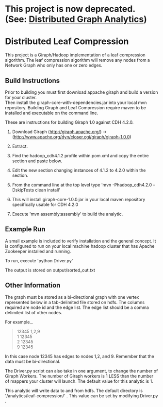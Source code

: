 This project is now deprecated. (See: [Distributed Graph Analytics](https://github.com/Sotera/distributed-graph-analytics))
==========================================================


Distributed Leaf Compression
============================

This project is a Giraph/Hadoop implementation of a leaf compression algorithm.  The leaf compression algorithm will remove any nodes from a Network Graph who only has one or zero edges.


Build Instructions
------------------

Prior to building you must first download appache giraph and build a version for your cluster.  
Then install the giraph-core-with-dependencies.jar into your local mvn repository.  Building Giraph and Leaf Compression require maven to be installed and executable on the command line.

These are instructions for building Giraph 1.0 against CDH 4.2.0.

1. Download Giraph (http://giraph.apache.org/) -> (http://www.apache.org/dyn/closer.cgi/giraph/giraph-1.0.0)

2. Extract.

3. Find the hadoop_cdh4.1.2 profile within pom.xml and copy the entire section and paste below.

4. Edit the new section changing instances of 4.1.2 to 4.2.0 within the section.

5. From the command line at the top level type 'mvn -Phadoop_cdh4.2.0 -DskipTests clean install'

6. This will install giraph-core-1.0.0.jar in your local maven repository specifically usable for CDH 4.2.0

7. Execute 'mvn assembly:assembly' to build the analytic.

Example Run
-----------
A small example is included to verify installation and the general concept.  It is configured to run on your local machine hadoop cluster that has Apache Zookeeper installed and running.

To run, execute 'python Driver.py'

The output is stored on output/sorted_out.txt 


Other Information
-----------------

The graph must be stored as a bi-directional graph with one vertex represented below in a 
tab-delimited file stored on hdfs.  The columns required are node id and the edge list.  The edge list should be a comma delimited list of other nodes.

For example...

> 12345	1,2,9<br>
1	12345<br>
2	12345<br>
9	12345<br> 

In this case node 12345 has edges to nodes 1,2, and 9.  Remember that the data must be bi-directional.

The Driver.py script can also take in one argument, to change the number of Giraph Workers.  The number of Giraph workers is 1 LESS than the number of mappers your cluster will launch.  The default value for this analytic is 1.  

This analytic will write data to and from hdfs.  The default directory is '/analytics/leaf-compression/' .  This value can be set by modifying Driver.py . 
